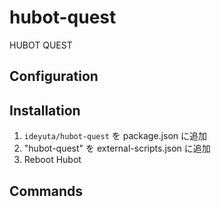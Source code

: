 # hubot-quest

HUBOT QUEST

## Configuration

## Installation

1. `ideyuta/hubot-quest` を package.json に追加
2. "hubot-quest" を external-scripts.json に追加
3. Reboot Hubot

## Commands
